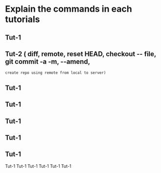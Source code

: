 # Explain the commands in each tutorials
## Tut-1

## Tut-2 ( diff, remote, reset HEAD, checkout -- file, git commit -a -m, --amend,
	create repo using remote from local to server)
## Tut-1
## Tut-1
## Tut-1
## Tut-1
## Tut-1

Tut-1 
Tut-1 
Tut-1 
Tut-1 
Tut-1 
Tut-1 